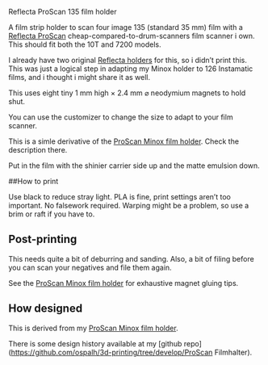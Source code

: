 Reflecta ProScan 135 film holder

A film strip holder to scan four image 135 (standard 35 mm) film with a [Reflecta ProScan](https://reflecta.de/en/products/detail/~id.734~nm.69/reflecta-ProScan-10T.html) cheap-compared-to-drum-scanners film scanner i own. This should fit both the 10T and 7200 models.

I already have two original [Reflecta holders](https://reflecta.de/en/products/detail/~id.740/Filmholder-ProScan-10T--ProScan-7200.html) for this, so i didn’t print this. This was just a logical step in adapting my Minox holder to 126 Instamatic films, and i thought i might share it as well.

This uses eight tiny 1 mm high × 2.4 mm ⌀ neodymium magnets to hold shut.

You can use the customizer to change the size to adapt to your film scanner.

This is a simle derivative of the [ProScan Minox film holder](). Check the description there.

Put in the film with the shinier carrier side up and the matte emulsion down.


##How to print

Use black to reduce stray light. PLA is fine, print settings aren’t too important. No falsework required. Warping might be a problem, so use a brim or raft if you have to.


## Post-printing

This needs quite a bit of deburring and sanding. Also, a bit of filing before you can scan your negatives and file them again.

See the [ProScan Minox film holder]() for exhaustive magnet gluing tips.

## How designed

This is derived from my [ProScan Minox film holder]().

There is some design history available at my [github repo](https://github.com/ospalh/3d-printing/tree/develop/ProScan Filmhalter).
